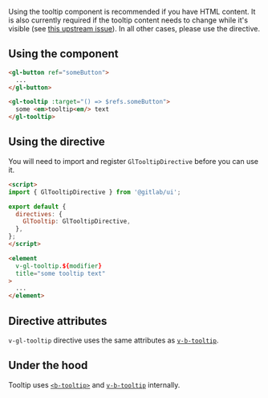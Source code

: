 Using the tooltip component is recommended if you have HTML content.
It is also currently required if the tooltip content needs to change while it's visible
(see [this upstream issue][this upstream issue]). In all other cases, please use the directive.

[this upstream issue]: https://github.com/bootstrap-vue/bootstrap-vue/issues/2142

## Using the component

~~~html
<gl-button ref="someButton">
  ...
</gl-button>

<gl-tooltip :target="() => $refs.someButton">
  some <em>tooltip<em/> text
</gl-tooltip>
~~~

## Using the directive

You will need to import and register `GlTooltipDirective` before you can use it.

~~~html
<script>
import { GlTooltipDirective } from '@gitlab/ui';

export default {
  directives: {
    GlTooltip: GlTooltipDirective,
  },
};
</script>

<element
  v-gl-tooltip.${modifier}
  title="some tooltip text"
>
  ...
</element>
~~~

## Directive attributes

`v-gl-tooltip` directive uses the same attributes as [`v-b-tooltip`][`v-b-tooltip`].

## Under the hood

Tooltip uses [`<b-tooltip>`][`<b-tooltip>`] and [`v-b-tooltip`][`v-b-tooltip`] internally.

[`<b-tooltip>`]: https://bootstrap-vue.org/docs/components/tooltip

[`v-b-tooltip`]: https://bootstrap-vue.org/docs/directives/tooltip
